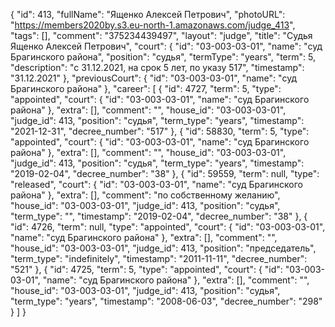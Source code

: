 {
    "id": 413,
    "fullName": "Ященко Алексей Петрович",
    "photoURL": "https://members2020by.s3.eu-north-1.amazonaws.com/judge_413",
    "tags": [],
    "comment": "375234439497",
    "layout": "judge",
    "title": "Судья Ященко Алексей Петрович",
    "court": {
        "id": "03-003-03-01",
        "name": "суд Брагинского района",
        "position": "судья",
        "termType": "years",
        "term": 5,
        "description": "c 31.12.2021, на срок 5 лет, по указу 517",
        "timestamp": "31.12.2021"
    },
    "previousCourt": {
        "id": "03-003-03-01",
        "name": "суд Брагинского района"
    },
    "career": [
        {
            "id": 4727,
            "term": 5,
            "type": "appointed",
            "court": {
                "id": "03-003-03-01",
                "name": "суд Брагинского района"
            },
            "extra": [],
            "comment": "",
            "house_id": "03-003-03-01",
            "judge_id": 413,
            "position": "судья",
            "term_type": "years",
            "timestamp": "2021-12-31",
            "decree_number": "517"
        },
        {
            "id": 58830,
            "term": 5,
            "type": "appointed",
            "court": {
                "id": "03-003-03-01",
                "name": "суд Брагинского района"
            },
            "extra": [],
            "comment": "",
            "house_id": "03-003-03-01",
            "judge_id": 413,
            "position": "судья",
            "term_type": "years",
            "timestamp": "2019-02-04",
            "decree_number": "38"
        },
        {
            "id": 59559,
            "term": null,
            "type": "released",
            "court": {
                "id": "03-003-03-01",
                "name": "суд Брагинского района"
            },
            "extra": [],
            "comment": "по собственному желанию",
            "house_id": "03-003-03-01",
            "judge_id": 413,
            "position": "судья",
            "term_type": "",
            "timestamp": "2019-02-04",
            "decree_number": "38"
        },
        {
            "id": 4726,
            "term": null,
            "type": "appointed",
            "court": {
                "id": "03-003-03-01",
                "name": "суд Брагинского района"
            },
            "extra": [],
            "comment": "",
            "house_id": "03-003-03-01",
            "judge_id": 413,
            "position": "председатель",
            "term_type": "indefinitely",
            "timestamp": "2011-11-11",
            "decree_number": "521"
        },
        {
            "id": 4725,
            "term": 5,
            "type": "appointed",
            "court": {
                "id": "03-003-03-01",
                "name": "суд Брагинского района"
            },
            "extra": [],
            "comment": "",
            "house_id": "03-003-03-01",
            "judge_id": 413,
            "position": "судья",
            "term_type": "years",
            "timestamp": "2008-06-03",
            "decree_number": "298"
        }
    ]
}